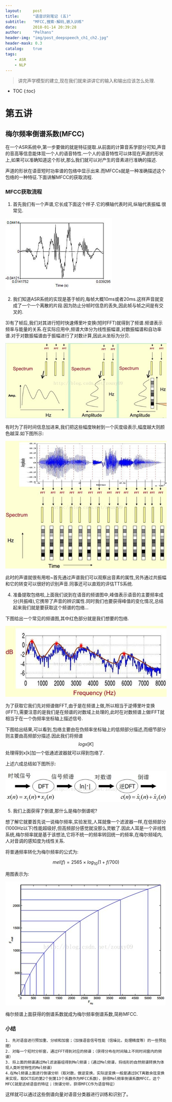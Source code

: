 ```yaml
---
layout:     post
title:      "语音识别笔记 (五)" 
subtitle:   "MFCC,搜索-解码,嵌入训练"
date:       2018-01-14 20:39:28
author:     "Pelhans"
header-img: "img/post_deepspeech_ch1_ch2.jpg"
header-mask: 0.3 
catalog:    true
tags:
    - ASR
    - NLP
---
```



> 讲完声学模型的建立,现在我们就来讲讲它的输入和输出应该怎么处理.

* TOC
{:toc}

# 第五讲

## 梅尔频率倒谱系数(MFCC)

在一个ASR系统中,第一步要做的就是特征提取.从前面的计算音系学部分可知,声音的音高等信息能体现一个人的语音特性.一个人的语音特性可以体现在声道的形状上,如果可以准确知道这个形状,那么我们就可以对产生的音素进行准确的描述.

声道的形状在语音短时功率谱的包络中显示出来.而MFCCs就是一种准确描述这个包络的一种特征.下面讲解MFCC的获取流程.

### MFCC获取流程

1) 首先我们有一个声谱,它长成下面这个样子.它的横轴代表时间,纵轴代表振幅.很常见.

![](/img/in-post/deepspeech_ch5/deepspeech_ch5_1.jpg)

2) 我们知道ASR系统的实现是基于帧的,每帧大概10ms或者20ms.这样声音就变成了一个一个离散的片段.因为防止分帧时信息的丢失,因此帧与帧之间是有交叉的.

3)有了帧后,我们对其进行短时快速傅里叶变换(短时FFT)就得到了频谱.频谱表示频率与能量的关系.在实际应用中,频谱大体分为线性振幅谱,对数振幅谱和自功率谱.对于对数振幅谱由于振幅进行了对数计算,因此从坐标为分贝.

![](/img/in-post/deepspeech_ch5/deepspeech_ch5_2.jpg)

有时为了将时间信息加进来,我们把这些幅度映射到一个灰度级表示,幅度越大则颜色越深.如下图所示:

![](/img/in-post/deepspeech_ch5/deepspeech_ch5_3.jpg)

此时的声谱就很有用啦~首先通过声谱我们可以观察出音素的属性,另外通过共振幅和它的转变可以很好的识别声音.同事还可以直观的评估TTS系统.

4) 准备提取包络啦,上面我们说到在语音的频谱图中,峰值表示语音的主要频率成分(共振峰),它携带了声音的辨识属性.同时我们也要获得峰值的变化情况,总结起来我们就是要获取这个频谱的包络...

下图给出一个常见的频谱图,其中红色部分就是我们想要的包络.

![](/img/in-post/deepspeech_ch5/deepspeech_ch5_4.jpg)

为了获取它我们先对频谱做FFT,由于是在频谱上做,所以相当于逆傅里叶变换(IFFT),需要注意的是我们是在频谱的对数域上处理的,此时在对数频谱上做IFFT就相当于在一个伪频率坐标轴上描述信号.

下图给出结果,可以看到,包络主要由在伪频率坐标轴上的低频部分描述,而细节部分则主要由高频部分描述.因此我们将频谱$$log x[K]$$处理得到x[k]加一个低通滤波器就可以得到包络了.

上述六成总结如下图所示:

![](/img/in-post/deepspeech_ch5/deepspeech_ch5_5.jpg)

5) 我们上面获得了倒谱,那什么是梅尔倒谱呢?

想了解它就要首先说一说梅尔频率,实验发现,人耳就像一个滤波器一样,在低频部分(1000Hz以下)性能超级好,但高频部分感觉就没那么灵敏了.因此人耳是一个非线性系统,梅尔频率就是基于该想法,它将不统一的频率转回统一的频率,在梅尔频域内,人对音调的感知度为线性关系.

将普通频率转化为梅尔频率的公式为:

$$ mel(f) = 2565 \times log_{10}(1+f/700)$$

用图表示为:

![](/img/in-post/deepspeech_ch5/deepspeech_ch5_6.jpg)

梅尔频谱上面获得的倒谱系数就成为梅尔频率倒谱系数,简称MFCC.

### 小结
    1. 先对语音进行预加重、分帧和加窗；（加强语音信号性能（信噪比，处理精度等）的一些预处理）
    2. 对每一个短时分析窗，通过FFT得到对应的频谱；（获得分布在时间轴上不同时间窗内的频谱）
    3. 将上面的频谱通过Mel滤波器组得到Mel频谱；（通过Mel频谱，将线形的自然频谱转换为体现人类听觉特性的Mel频谱）
    4.在Mel频谱上面进行倒谱分析（取对数，做逆变换，实际逆变换一般是通过DCT离散余弦变换来实现，取DCT后的第2个到第13个系数作为MFCC系数），获得Mel频率倒谱系数MFCC，这个MFCC就是这帧语音的特征；（倒谱分析，获得MFCC作为语音特征）

这样就可以通过这些倒谱向量对语音分类器进行训练和识别了。
